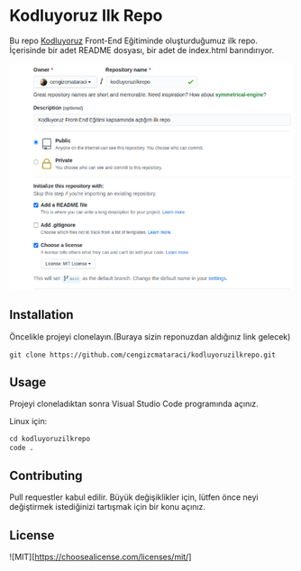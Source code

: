 # Kodluyoruz Ilk Repo
Bu repo [Kodluyoruz](https://kodluyoruz.org/) Front-End Eğitiminde oluşturduğumuz ilk repo. İçerisinde bir adet README dosyası, bir adet de index.html barındırıyor.

![gorsel](https://github.com/edabydr/kodluyoruzilkrepo/blob/main/github.png)

## Installation 
 Öncelikle projeyi clonelayın.(Buraya sizin reponuzdan aldığınız link gelecek)

`
 git clone https://github.com/cengizcmataraci/kodluyoruzilkrepo.git
 `

## Usage
Projeyi cloneladıktan sonra Visual Studio Code programında açınız.

Linux için:

```
cd kodluyoruzilkrepo
code .
```

## Contributing 
Pull requestler kabul edilir. Büyük değişiklikler için, lütfen önce neyi değiştirmek istediğinizi tartışmak için bir konu açınız.
## License

![MIT][https://choosealicense.com/licenses/mit/]